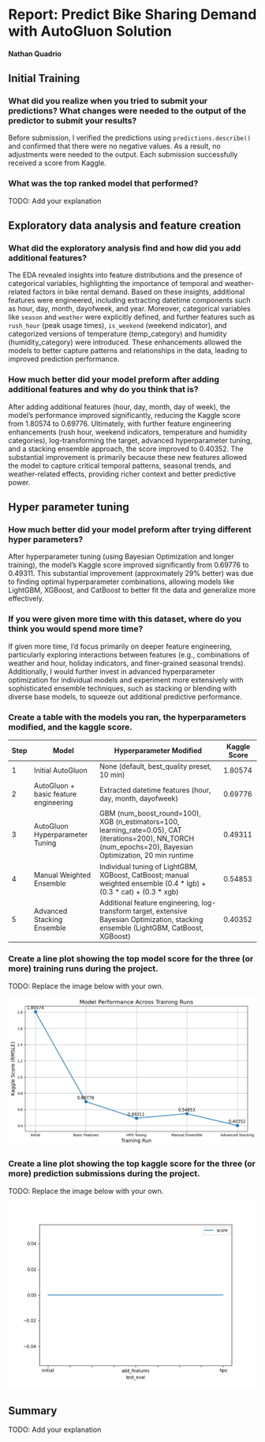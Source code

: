 # Report: Predict Bike Sharing Demand with AutoGluon Solution
#### Nathan Quadrio

## Initial Training
### What did you realize when you tried to submit your predictions? What changes were needed to the output of the predictor to submit your results?
Before submission, I verified the predictions using ```predictions.describe()``` and confirmed that there were no negative values. As a result, no adjustments were needed to the output. Each submission successfully received a score from Kaggle.

### What was the top ranked model that performed?
TODO: Add your explanation

## Exploratory data analysis and feature creation
### What did the exploratory analysis find and how did you add additional features?
The EDA revealed insights into feature distributions and the presence of categorical variables, highlighting the importance of temporal and weather-related factors in bike rental demand. Based on these insights, additional features were engineered, including extracting datetime components such as hour, day, month, dayofweek, and year. Moreover, categorical variables like ```season``` and ```weather``` were explicitly defined, and further features such as ```rush_hour``` (peak usage times), ```is_weekend``` (weekend indicator), and categorized versions of temperature (temp_category) and humidity (humidity_category) were introduced. These enhancements allowed the models to better capture patterns and relationships in the data, leading to improved prediction performance.

### How much better did your model preform after adding additional features and why do you think that is?
After adding additional features (hour, day, month, day of week), the model’s performance improved significantly, reducing the Kaggle score from 1.80574 to 0.69776. Ultimately, with further feature engineering enhancements (rush hour, weekend indicators, temperature and humidity categories), log-transforming the target, advanced hyperparameter tuning, and a stacking ensemble approach, the score improved to 0.40352. The substantial improvement is primarily because these new features allowed the model to capture critical temporal patterns, seasonal trends, and weather-related effects, providing richer context and better predictive power.

## Hyper parameter tuning
### How much better did your model preform after trying different hyper parameters?
After hyperparameter tuning (using Bayesian Optimization and longer training), the model’s Kaggle score improved significantly from 0.69776 to 0.49311. This substantial improvement (approximately 29% better) was due to finding optimal hyperparameter combinations, allowing models like LightGBM, XGBoost, and CatBoost to better fit the data and generalize more effectively.

### If you were given more time with this dataset, where do you think you would spend more time?
If given more time, I’d focus primarily on deeper feature engineering, particularly exploring interactions between features (e.g., combinations of weather and hour, holiday indicators, and finer-grained seasonal trends). Additionally, I would further invest in advanced hyperparameter optimization for individual models and experiment more extensively with sophisticated ensemble techniques, such as stacking or blending with diverse base models, to squeeze out additional predictive performance.

### Create a table with the models you ran, the hyperparameters modified, and the kaggle score.
|Step|Model|Hyperparameter Modified|Kaggle Score|
|--|--|--|--|
|1|Initial AutoGluon|None (default, best_quality preset, 10 min)|1.80574|
|2|AutoGluon + basic feature engineering|Extracted datetime features (hour, day, month, dayofweek)|0.69776|
|3|AutoGluon Hyperparameter Tuning|GBM (num_boost_round=100), XGB (n_estimators=100, learning_rate=0.05), CAT (iterations=200), NN_TORCH (num_epochs=20), Bayesian Optimization, 20 min runtime|0.49311|
|4|Manual Weighted Ensemble|Individual tuning of LightGBM, XGBoost, CatBoost; manual weighted ensemble (0.4 * lgb) + (0.3 * cat) + (0.3 * xgb)|0.54853|
|5|Advanced Stacking Ensemble|Additional feature engineering, log-transform target, extensive Bayesian Optimization, stacking ensemble (LightGBM, CatBoost, XGBoost)|0.40352|



### Create a line plot showing the top model score for the three (or more) training runs during the project.

TODO: Replace the image below with your own.

![model_train_score.png](img/model_train_score.png)

### Create a line plot showing the top kaggle score for the three (or more) prediction submissions during the project.

TODO: Replace the image below with your own.

![model_test_score.png](img/model_test_score.png)

## Summary
TODO: Add your explanation

